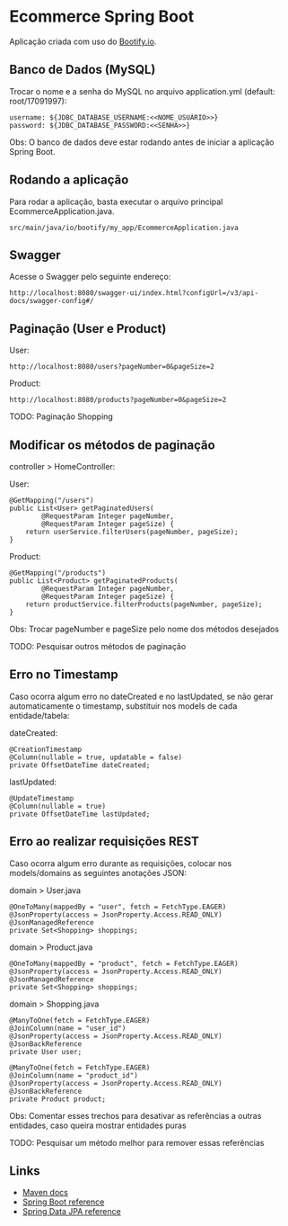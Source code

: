 # Ecommerce Spring Boot

Aplicação criada com uso do [Bootify.io](https://bootify.io/next-steps/).

## Banco de Dados (MySQL)

Trocar o nome e a senha do MySQL no arquivo application.yml (default: root/17091997):

    username: ${JDBC_DATABASE_USERNAME:<<NOME_USUÁRIO>>}
    password: ${JDBC_DATABASE_PASSWORD:<<SENHA>>}

Obs: O banco de dados deve estar rodando antes de iniciar a aplicação Spring Boot.

## Rodando a aplicação

Para rodar a aplicação, basta executar o arquivo principal EcommerceApplication.java.

    src/main/java/io/bootify/my_app/EcommerceApplication.java

## Swagger

Acesse o Swagger pelo seguinte endereço:

    http://localhost:8080/swagger-ui/index.html?configUrl=/v3/api-docs/swagger-config#/

## Paginação (User e Product)

User:

    http://localhost:8080/users?pageNumber=0&pageSize=2

Product:

    http://localhost:8080/products?pageNumber=0&pageSize=2

TODO: Paginação Shopping

## Modificar os métodos de paginação

controller > HomeController:

User:

    @GetMapping("/users")
    public List<User> getPaginatedUsers(
            @RequestParam Integer pageNumber,
            @RequestParam Integer pageSize) {
        return userService.filterUsers(pageNumber, pageSize);
    }

Product:

    @GetMapping("/products")
    public List<Product> getPaginatedProducts(
            @RequestParam Integer pageNumber,
            @RequestParam Integer pageSize) {
        return productService.filterProducts(pageNumber, pageSize);
    }

Obs: Trocar pageNumber e pageSize pelo nome dos métodos desejados 

TODO: Pesquisar outros métodos de paginação

## Erro no Timestamp

Caso ocorra algum erro no dateCreated e no lastUpdated, se não gerar automaticamente o timestamp, substituir nos models de cada entidade/tabela:

dateCreated:

    @CreationTimestamp
    @Column(nullable = true, updatable = false)
    private OffsetDateTime dateCreated;

lastUpdated:

    @UpdateTimestamp
    @Column(nullable = true)
    private OffsetDateTime lastUpdated;

## Erro ao realizar requisições REST

Caso ocorra algum erro durante as requisições, colocar nos models/domains as seguintes anotações JSON:

domain > User.java

    @OneToMany(mappedBy = "user", fetch = FetchType.EAGER)
    @JsonProperty(access = JsonProperty.Access.READ_ONLY)
    @JsonManagedReference
    private Set<Shopping> shoppings;

domain > Product.java

    @OneToMany(mappedBy = "product", fetch = FetchType.EAGER)
    @JsonProperty(access = JsonProperty.Access.READ_ONLY)
    @JsonManagedReference
    private Set<Shopping> shoppings;

domain > Shopping.java

    @ManyToOne(fetch = FetchType.EAGER)
    @JoinColumn(name = "user_id")
    @JsonProperty(access = JsonProperty.Access.READ_ONLY)
    @JsonBackReference
    private User user;

    @ManyToOne(fetch = FetchType.EAGER)
    @JoinColumn(name = "product_id")
    @JsonProperty(access = JsonProperty.Access.READ_ONLY)
    @JsonBackReference
    private Product product;

Obs: Comentar esses trechos para desativar as referências a outras entidades, caso queira mostrar entidades puras

TODO: Pesquisar um método melhor para remover essas referências

## Links

* [Maven docs](https://maven.apache.org/guides/index.html)
* [Spring Boot reference](https://docs.spring.io/spring-boot/docs/current/reference/htmlsingle/)
* [Spring Data JPA reference](https://docs.spring.io/spring-data/jpa/docs/current/reference/html/)  
